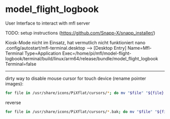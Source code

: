 # model_flight_logbook

User Interface to interact with mfl server

TODO: setup instructions (https://github.com/Snapp-X/snapp_installer/)

Kiosk-Mode nicht im Einsatz, hat vermutlich nicht funktioniert
nano .config/autostart/mfl-terminal.desktop -->
[Desktop Entry]
Name=Mfl-Terminal
Type=Application
Exec=/home/pi/mfl/model-flight-logbook/terminal/build/linux/arm64/release/bundle/model_flight_logbook
Terminal=false

---------
dirty way to disable mouse cursor for touch device (rename pointer images):

``` bash
for file in /usr/share/icons/PiXflat/cursors/*; do mv "$file" "${file}.bak"; done 
```

reverse

``` bash
for file in /usr/share/icons/PiXflat/cursors/*.bak; do mv "$file" "${file/.bak/}"; done 
```
